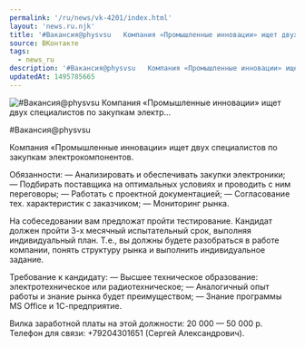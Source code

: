 ```yaml
---
permalink: '/ru/news/vk-4201/index.html'
layout: 'news.ru.njk'
title: '#Вакансия@physvsu   Компания «Промышленные инновации» ищет двух специалистов по закупкам электр…'
source: ВКонтакте
tags:
  - news_ru
description: '#Вакансия@physvsu   Компания «Промышленные инновации» ищет двух специалистов по закупкам электр…'
updatedAt: 1495785665
---
```

![#Вакансия@physvsu   Компания «Промышленные инновации» ищет двух специалистов по закупкам электр…](https://sun9-44.userapi.com/impf/c639324/v639324484/22c57/VAAvWc7Smzs.jpg?size=900x600&quality=96&proxy=1&sign=d5fcc28c6558a782713b5c607abdaa67&c_uniq_tag=2TJJ9H2wH36KcIIztf65Xb9Roj64oR6T0SQjbUQxxUg&type=album)

#Вакансия@physvsu

Компания «Промышленные инновации» ищет двух специалистов по закупкам электрокомпонентов.

Обязанности:
— Анализировать и обеспечивать закупки электроники;
— Подбирать поставщика на оптимальных условиях и проводить с ним переговоры;
— Работать с проектной документацией;
— Согласование тех. характеристик с заказчиком;
— Мониторинг рынка.

На собеседовании вам предложат пройти тестирование. Кандидат должен пройти 3-х месячный испытательный срок, выполняя индивидуальный план. Т.е., вы должны будете разобраться в работе компании, понять структуру рынка и выполнить индивидуальное задание.

Требование к кандидату:
— Высшее техническое образование: электротехническое или радиотехническое;
— Аналогичный опыт работы и знание рынка будет преимуществом;
— Знание программы MS Office и 1С-предприятие.

Вилка заработной платы на этой должности: 20 000 — 50 000 р.
Телефон для связи: +79204301651 (Сергей Александрович).
